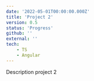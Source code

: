 ```yaml
---
date: '2022-05-01T00:00:00.000Z'
title: 'Project 2'
version: 0.5
status: 'Progress'
github: ''
external: ''
tech:
    - TS
    - Angular
---
```


Description project 2
